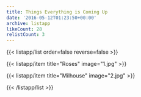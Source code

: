 ```yaml
---
title: Things Everything is Coming Up
date: '2016-05-12T01:23:50+00:00'
archive: listapp
likeCount: 28
relistCount: 3
---
```


<!--more-->

{{< listapp/list order=false reverse=false >}}

   {{< listapp/item title="Roses"
      image="1.jpg" >}}

   {{< listapp/item title="Milhouse"
      image="2.jpg" >}}

{{< /listapp/list >}}

